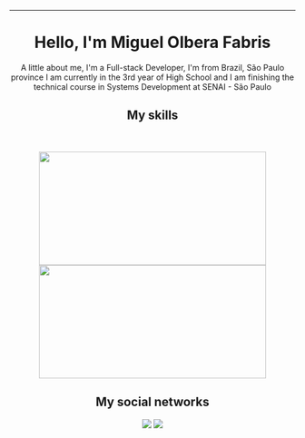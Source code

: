 <div align="center">
  <img src="https://user-images.githubusercontent.com/70382532/138322189-2db8df52-9dcb-40a0-88a8-c365466bd33d.gif" alt="">
<hr>

  <h1>Hello, I'm Miguel Olbera Fabris</h1>
  <p>A little about me, I'm a Full-stack Developer, I'm from Brazil, São Paulo province 
I am currently in the 3rd year of High School and I am finishing the technical course in Systems Development at SENAI - São Paulo</p>
  
  <h2>My skills</h2>
 <img src="https://img.shields.io/badge/HTML5-E34F26?style=for-the-badge&logo=html5&logoColor=white" alt="">
  <img src="https://img.shields.io/badge/CSS3-1572B6?style=for-the-badge&logo=css3&logoColor=white" alt="">
  <img src="https://img.shields.io/badge/JavaScript-323330?style=for-the-badge&logo=javascript&logoColor=F7DF1E" alt="">
  <img src="https://img.shields.io/badge/C%20SHARP-ac99ea?style=for-the-badge&logo=.net&logoColor=white" alt="">
  <img src="https://img.shields.io/badge/REACT-087EA4?style=for-the-badge&logo=react&logoColor=white" alt="">
  <div align="center" ><br>
    <a href="https://github.com/prof-cesar-dev" style="text-decoration: none;">
    <img width="400em" height="200em" src="https://github-readme-stats.vercel.app/api?username=prof-cesar-dev&show_icons=true&theme=radical&include_all_commits=true&count_private=true"/>
    <img width="400em" height="200em" src="https://github-readme-stats.vercel.app/api/top-langs/?username=prof-cesar-dev&layout=compact&langs_count=7&theme=radical"/>
    </a>
  
  <h2>My social networks</h2>
 <div>
   <a href="https://www.linkedin.com/in/miguel-olbera-fabris-355386378/" target="_blank"><img src="https://img.shields.io/badge/-LinkedIn-%230077B5?style=for-the-badge&logo=linkedin&logoColor=white" target="_blank"></a>
     <a href="" target="_blank"><img src="https://img.shields.io/badge/Discord-7289DA?style=for-the-badge&logo=discord&logoColor=white" target="_blank"></a>
</div> 

